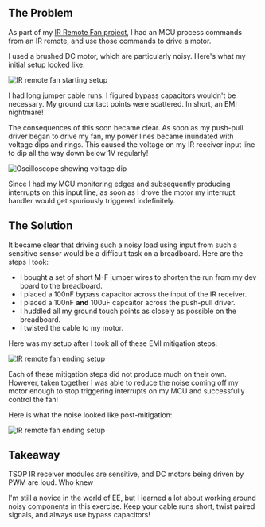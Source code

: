## The Problem
As part of my [IR Remote Fan project](https://github.com/michael-michelotti/ir-remote-fan), I had an MCU process commands from an IR remote, and use those commands to drive a motor. 

I used a brushed DC motor, which are particularly noisy. Here's what my initial setup looked like:

![IR remote fan starting setup](/img/Power_Supply_Ripple_Setup_Smaller.png)

I had long jumper cable runs. I figured bypass capacitors wouldn't be necessary. My ground contact points were scattered. In short, an EMI nightmare! 

The consequences of this soon became clear. As soon as my push-pull driver began to drive my fan, my power lines became inundated with voltage dips and rings. This caused the voltage on my IR receiver input line to dip all the way down below 1V regularly!

![Oscilloscope showing voltage dip](/img/Ripple_Medium_Zoom_50duty.png)

Since I had my MCU monitoring edges and subsequently producing interrupts on this input line, as soon as I drove the motor my interrupt handler would get spuriously triggered indefinitely. 

## The Solution
It became clear that driving such a noisy load using input from such a sensitive sensor would be a difficult task on a breadboard. Here are the steps I took:

* I bought a set of short M-F jumper wires to shorten the run from my dev board to the breadboard.
* I placed a 100nF bypass capacitor across the input of the IR receiver.
* I placed a 100nF __and__ 100uF capcaitor across the push-pull driver.
* I huddled all my ground touch points as closely as possible on the breadboard.
* I twisted the cable to my motor.

Here was my setup after I took all of these EMI mitigation steps: 

![IR remote fan ending setup](/img/Setup_Photo_20240321.JPG)

Each of these mitigation steps did not produce much on their own. However, taken together I was able to reduce the noise coming off my motor enough to stop triggering interrupts on my MCU and successfully control the fan!

Here is what the noise looked like post-mitigation:

![IR remote fan ending setup](/img/20240321_Update_Ripple.png)

## Takeaway
TSOP IR receiver modules are sensitive, and DC motors being driven by PWM are loud. Who knew

I'm still a novice in the world of EE, but I learned a lot about working around noisy components in this exercise. Keep your cable runs short, twist paired signals, and always use bypass capacitors!

